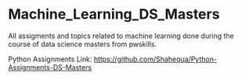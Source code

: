 # Machine_Learning_DS_Masters
All assigments and topics related to machine learning done during the course of data science masters from pwskills.


Python Assignments Link: https://github.com/Shahequa/Python-Assignments-DS-Masters
